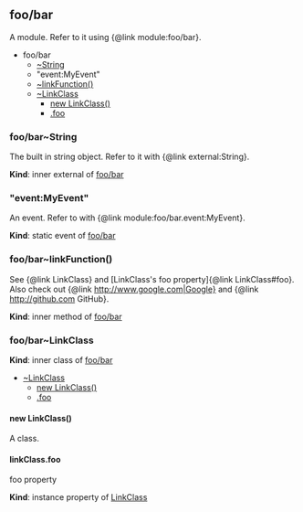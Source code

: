 ## foo/bar
A module. Refer to it using {@link module:foo/bar}.

  

* foo/bar
    * [~String](#external_String)
    * "event:MyEvent"
    * [~linkFunction()](#BITBUCKET-module:foo/bar~linkFunction)
    * [~LinkClass](#module_foo/bar..LinkClass)
        * [new LinkClass()](#new_module_foo/bar..LinkClass_new)
        * [.foo](#module_foo/bar..LinkClass+foo)


### foo/bar~String
The built in string object. Refer to it with {@link external:String}.

**Kind**: inner external of [foo/bar](#module_foo/bar)


### "event:MyEvent"
An event. Refer to with {@link module:foo/bar.event:MyEvent}.

**Kind**: static event of [foo/bar](#module_foo/bar)


### foo/bar~linkFunction()
See {@link LinkClass} and [LinkClass's foo property]{@link LinkClass#foo}.
Also check out {@link http://www.google.com|Google} and {@link http://github.com GitHub}.

**Kind**: inner method of [foo/bar](#module_foo/bar)


### foo/bar~LinkClass
**Kind**: inner class of [foo/bar](#module_foo/bar)  

* [~LinkClass](#module_foo/bar..LinkClass)
    * [new LinkClass()](#new_module_foo/bar..LinkClass_new)
    * [.foo](#module_foo/bar..LinkClass+foo)


#### new LinkClass()
A class.


#### linkClass.foo
foo property

**Kind**: instance property of [LinkClass](#module_foo/bar..LinkClass)


